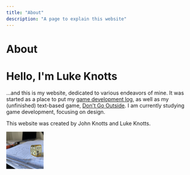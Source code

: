```yaml
---
title: "About"
description: "A page to explain this website"
---
```


# About

# Hello, I'm Luke Knotts

...and this is my website, dedicated to various endeavors of mine. It was started as a place to put my <a class="inline-link" href="/devlog/devloghome">game development log</a>, as well as my (unfinished) text-based game, <a class="inline-link" href="https://dontgooutside.lukeknotts.com">Don't Go Outside</a>. I am currently studying game development, focusing on design.

This website was created by John Knotts and Luke Knotts.

<img src="images/notebookdice.jpeg" alt="A dice sitting on a notebook. But it's a weird dice, because it's got another dice inside of it, and is transparent itself so you can see the dice inside of it. I hope long image alt text isn't a pain screen readers..." width="100" height="100">

